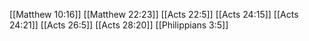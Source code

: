 [[Matthew 10:16]]
[[Matthew 22:23]]
[[Acts 22:5]]
[[Acts 24:15]]
[[Acts 24:21]]
[[Acts 26:5]]
[[Acts 28:20]]
[[Philippians 3:5]]
